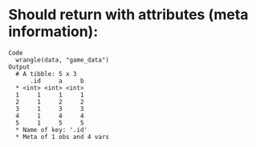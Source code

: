 # Should return with attributes (meta information):

    Code
      wrangle(data, "game_data")
    Output
      # A tibble: 5 x 3
          .id     a     b
      * <int> <int> <int>
      1     1     1     1
      2     1     2     2
      3     1     3     3
      4     1     4     4
      5     1     5     5
      * Name of key: '.id'
      * Meta of 1 obs and 4 vars

